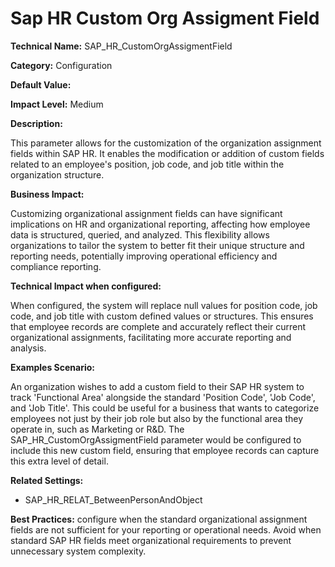 # Sap HR Custom Org Assigment Field

**Technical Name:** SAP_HR_CustomOrgAssigmentField

**Category:** Configuration

**Default Value:**

**Impact Level:** Medium

**Description:** 

This parameter allows for the customization of the organization assignment fields within SAP HR. It enables the modification or addition of custom fields related to an employee's position, job code, and job title within the organization structure.

**Business Impact:**

Customizing organizational assignment fields can have significant implications on HR and organizational reporting, affecting how employee data is structured, queried, and analyzed. This flexibility allows organizations to tailor the system to better fit their unique structure and reporting needs, potentially improving operational efficiency and compliance reporting.

**Technical Impact when configured:**

When configured, the system will replace null values for position code, job code, and job title with custom defined values or structures. This ensures that employee records are complete and accurately reflect their current organizational assignments, facilitating more accurate reporting and analysis.

**Examples Scenario:**

An organization wishes to add a custom field to their SAP HR system to track 'Functional Area' alongside the standard 'Position Code', 'Job Code', and 'Job Title'. This could be useful for a business that wants to categorize employees not just by their job role but also by the functional area they operate in, such as Marketing or R&D. The SAP_HR_CustomOrgAssigmentField parameter would be configured to include this new custom field, ensuring that employee records can capture this extra level of detail.

**Related Settings:** 

- SAP_HR_RELAT_BetweenPersonAndObject

**Best Practices:** configure when the standard organizational assignment fields are not sufficient for your reporting or operational needs. Avoid when standard SAP HR fields meet organizational requirements to prevent unnecessary system complexity.